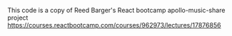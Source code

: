 This code is a copy of Reed Barger's React bootcamp apollo-music-share project
https://courses.reactbootcamp.com/courses/962973/lectures/17876856
